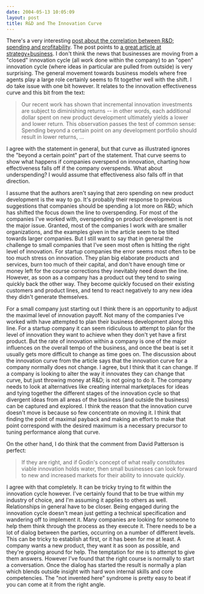 ```yaml
---
date: 2004-05-13 10:05:09
layout: post
title: R&D and The Innovation Curve
---
```


There's a very interesting [post about the correlation between R&D; spending and profitability](http://www.smallbusinesses.blogspot.com/archives/2004_05_01_smallbusinesses_archive.html#108429282193469092). The post points to [a great article at strategy+business](http://www.strategy-business.com/resilience/rr00007?pg=all). I don't think the news that businesses are moving from a "closed" innovation cycle (all work done within the company) to an "open" innovation cycle (where ideas in particular are pulled from outside) is very surprising. The general movement towards business models where free agents play a large role certainly seems to fit together well with the shift. I do take issue with one bit however. It relates to the innovation effectiveness curve and this bit from the text:

> Our recent work has shown that incremental innovation investments are subject to diminishing returns -- in other words, each additional dollar spent on new product development ultimately yields a lower and lower return. This observation passes the test of common sense: Spending beyond a certain point on any development portfolio should result in lower returns, ...

I agree with the statement in general, but that curve as illustrated ignores the "beyond a certain point" part of the statement. That curve seems to show what happens if companies overspend on innovation, charting how effectiveness falls off if the company overspends. What about underspending? I would assume that effectiveness also falls off in that direction.

I assume that the authors aren't saying that zero spending on new product development is the way to go. It's probably their response to previous suggestions that companies should be spending a lot more on R&D; which has shifted the focus down the line to overspending. For most of the companies I've worked with, overspending on product development is not the major issue. Granted, most of the companies I work with are smaller organizations, and the examples given in the article seem to be tilted towards larger companies. But I still want to say that in general the challenge to small companies that I've seen most often is hitting the right level of innovation. For startup companies the error seems most often to be too much stress on innovation. They plan big elaborate products and services, burn too much of their capital, and don't have enough time or money left for the course corrections they inevitably need down the line. However, as soon as a company has a product out they tend to swing quickly back the other way. They become quickly focused on their existing customers and product lines, and tend to react negatively to any new idea they didn't generate themselves.

For a small company just starting out I think there is an opportunity to adjust the maximal level of innovation payoff. Not many of the companies I've worked with have attempted to plan their business development along this line. For a startup company it can seem ridiculous to attempt to plan for the level of innovation they want to achieve when they don't yet have a first product. But the rate of innovation within a company is one of the major influences on the overall tempo of the business, and once the beat is set it usually gets more difficult to change as time goes on. The discussion about the innovation curve from the article says that the innovation curve for a company normally does not change. I agree, but I think that it can change. If a company is looking to alter the way it innovates they can change that curve, but just throwing money at R&D; is not going to do it. The company needs to look at alternatives like creating internal marketplaces for ideas and tying together the different stages of the innovation cycle so that divergent ideas from all areas of the business (and outside the business) can be captured and explored. I think the reason that the innovation curve doesn't move is because so few concentrate on moving it. I think that finding the point of maximal payback and  making an effort to make that point correspond with the desired maximum is a necessary precursor to tuning performance along that curve.

On the other hand, I do think that the comment from David Patterson is perfect:

> If they are right, and if Godin's concept of what really constitutes viable innovation holds water, then small businesses can look forward to new and increased markets for their ability to innovate quickly.

I agree with that completely. It can be tricky trying to fit within the innovation cycle however. I've certainly found that to be true within my industry of choice, and I'm assuming it applies to others as well. Relationships in general have to be closer. Being engaged during the innovation cycle doesn't mean just getting a technical specification and wandering off to implement it. Many companies are looking for someone to help them think through the process as they execute it. There needs to be a lot of dialog between the parties, occurring on a number of different levels. This can be tricky to establish at first, or it has been for me at least. A company wants a new product, they want it as soon as possible, and they're groping around for help. The temptation for me is to attempt to give them answers. However I've found that the right course is normally to start a conversation. Once the dialog has started the result is normally a plan which blends outside insight with hard won internal skills and core competencies. The "not invented here" syndrome is pretty easy to beat if you can come at it from the right angle.
